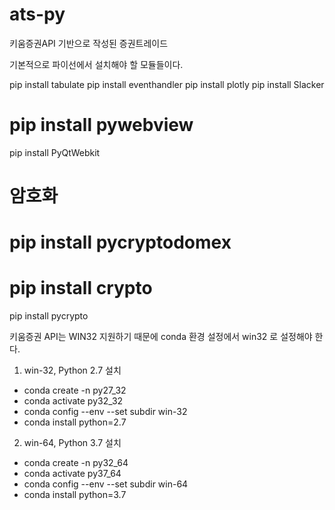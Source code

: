# ats-py
키움증권API 기반으로 작성된 증권트레이드

기본적으로 파이선에서 설치해야 할 모듈들이다.

pip install tabulate
pip install eventhandler
pip install plotly
pip install Slacker
# pip install pywebview
pip install PyQtWebkit

# 암호화
# pip install pycryptodomex
# pip install crypto
pip install pycrypto

키움증권 API는 WIN32 지원하기 때문에 conda 환경 설정에서 win32 로 설정해야 한다.
1. win-32, Python 2.7 설치

- conda create -n py27_32
- conda activate py32_32
- conda config --env --set subdir win-32
- conda install python=2.7

2. win-64, Python 3.7 설치

- conda create -n py32_64
- conda activate py37_64
- conda config --env --set subdir win-64
- conda install python=3.7
